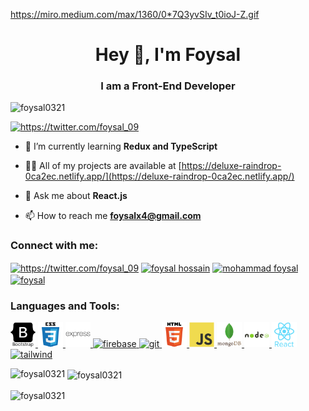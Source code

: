 https://miro.medium.com/max/1360/0*7Q3yvSIv_t0ioJ-Z.gif
<h1 align="center">Hey 👋, I'm Foysal</h1>
<h3 align="center">I am a Front-End Developer</h3>

<p align="left"> <img src="https://komarev.com/ghpvc/?username=foysal0321&label=Profile%20views&color=0e75b6&style=flat" alt="foysal0321" /> </p>

<p align="left"> <a href="https://twitter.com/https://twitter.com/foysal_09" target="blank"><img src="https://img.shields.io/twitter/follow/https://twitter.com/foysal_09?logo=twitter&style=for-the-badge" alt="https://twitter.com/foysal_09" /></a> </p>

- 🌱 I’m currently learning **Redux and TypeScript**

- 👨‍💻 All of my projects are available at [https://deluxe-raindrop-0ca2ec.netlify.app/](https://deluxe-raindrop-0ca2ec.netlify.app/)

- 💬 Ask me about **React.js**

- 📫 How to reach me **foysalx4@gmail.com**

<h3 align="left">Connect with me:</h3>
<p align="left">
<a href="https://twitter.com/https://twitter.com/foysal_09" target="blank"><img align="center" src="https://raw.githubusercontent.com/rahuldkjain/github-profile-readme-generator/master/src/images/icons/Social/twitter.svg" alt="https://twitter.com/foysal_09" height="30" width="40" /></a>
<a href="https://linkedin.com/in/foysal hossain" target="blank"><img align="center" src="https://raw.githubusercontent.com/rahuldkjain/github-profile-readme-generator/master/src/images/icons/Social/linked-in-alt.svg" alt="foysal hossain" height="30" width="40" /></a>
<a href="https://fb.com/mohammad foysal" target="blank"><img align="center" src="https://raw.githubusercontent.com/rahuldkjain/github-profile-readme-generator/master/src/images/icons/Social/facebook.svg" alt="mohammad foysal" height="30" width="40" /></a>
<a href="https://instagram.com/foysal" target="blank"><img align="center" src="https://raw.githubusercontent.com/rahuldkjain/github-profile-readme-generator/master/src/images/icons/Social/instagram.svg" alt="foysal" height="30" width="40" /></a>
</p>

<h3 align="left">Languages and Tools:</h3>
<p align="left"> <a href="https://getbootstrap.com" target="_blank" rel="noreferrer"> <img src="https://raw.githubusercontent.com/devicons/devicon/master/icons/bootstrap/bootstrap-plain-wordmark.svg" alt="bootstrap" width="40" height="40"/> </a> <a href="https://www.w3schools.com/css/" target="_blank" rel="noreferrer"> <img src="https://raw.githubusercontent.com/devicons/devicon/master/icons/css3/css3-original-wordmark.svg" alt="css3" width="40" height="40"/> </a> <a href="https://expressjs.com" target="_blank" rel="noreferrer"> <img src="https://raw.githubusercontent.com/devicons/devicon/master/icons/express/express-original-wordmark.svg" alt="express" width="40" height="40"/> </a> <a href="https://firebase.google.com/" target="_blank" rel="noreferrer"> <img src="https://www.vectorlogo.zone/logos/firebase/firebase-icon.svg" alt="firebase" width="40" height="40"/> </a> <a href="https://git-scm.com/" target="_blank" rel="noreferrer"> <img src="https://www.vectorlogo.zone/logos/git-scm/git-scm-icon.svg" alt="git" width="40" height="40"/> </a> <a href="https://www.w3.org/html/" target="_blank" rel="noreferrer"> <img src="https://raw.githubusercontent.com/devicons/devicon/master/icons/html5/html5-original-wordmark.svg" alt="html5" width="40" height="40"/> </a> <a href="https://developer.mozilla.org/en-US/docs/Web/JavaScript" target="_blank" rel="noreferrer"> <img src="https://raw.githubusercontent.com/devicons/devicon/master/icons/javascript/javascript-original.svg" alt="javascript" width="40" height="40"/> </a> <a href="https://www.mongodb.com/" target="_blank" rel="noreferrer"> <img src="https://raw.githubusercontent.com/devicons/devicon/master/icons/mongodb/mongodb-original-wordmark.svg" alt="mongodb" width="40" height="40"/> </a> <a href="https://nodejs.org" target="_blank" rel="noreferrer"> <img src="https://raw.githubusercontent.com/devicons/devicon/master/icons/nodejs/nodejs-original-wordmark.svg" alt="nodejs" width="40" height="40"/> </a> <a href="https://reactjs.org/" target="_blank" rel="noreferrer"> <img src="https://raw.githubusercontent.com/devicons/devicon/master/icons/react/react-original-wordmark.svg" alt="react" width="40" height="40"/> </a> <a href="https://tailwindcss.com/" target="_blank" rel="noreferrer"> <img src="https://www.vectorlogo.zone/logos/tailwindcss/tailwindcss-icon.svg" alt="tailwind" width="40" height="40"/> </a> </p>

<p><img align="left" src="https://github-readme-stats.vercel.app/api/top-langs?username=foysal0321&show_icons=true&locale=en&layout=compact" alt="foysal0321" /></p>

<p>&nbsp;<img align="center" src="https://github-readme-stats.vercel.app/api?username=foysal0321&show_icons=true&locale=en" alt="foysal0321" /></p>

<p><img align="center" src="https://github-readme-streak-stats.herokuapp.com/?user=foysal0321&" alt="foysal0321" /></p>



